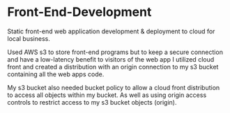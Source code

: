 # Front-End-Development
Static front-end web application development &amp; deployment to cloud for local business.

Used AWS s3 to store front-end programs but to keep a secure connection and have a low-latency benefit to
visitors of the web app I utilized cloud front and created a distribution with an origin connection to my s3 bucket containing all the web apps code. 

My s3 bucket also needed bucket policy to allow a cloud front distribution to access all objects within my bucket. 
As well as using origin access controls to restrict access to my s3 bucket objects (origin).
